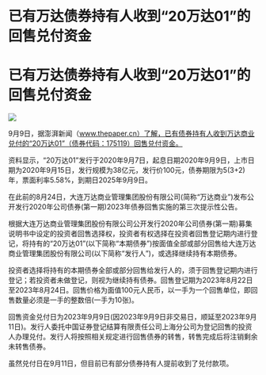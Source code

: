 # 已有万达债券持有人收到“20万达01”的回售兑付资金

# 已有万达债券持有人收到“20万达01”的回售兑付资金

![](https://inews.gtimg.com/om_bt/OM0SEjlr1_NRFwQOf0RVMp8pv7WyHGVEIVmwK2w3zVWFsAA/1000)

9月9日，据澎湃新闻（www.thepaper.cn）了解，已有债券持有人收到万达商业兑付的“20万达01”（债券代码：175119）回售兑付资金。

资料显示，“20万达01”发行于2020年9月7日，起息日期2020年9月9日，上市日期为2020年9月15日，发行规模为38亿元，发行价100元，债券期限为5(3+2)年，票面利率5.58%，到期日2025年9月9日。

在此前的8月24日，大连万达商业管理集团股份有限公司(简称“万达商业”)发布公开发行2020年公司债券(第一期)2023年债券回售实施的第三次提示性公告。

根据大连万达商业管理集团股份有限公司公开发行2020年公司债券(第一期)募集说明书中设定的投资者回售选择权，投资者有权选择在投资者回售登记期内进行登记，将持有的“20万达01”(以下简称“本期债券”)按面值全部或部分回售给大连万达商业管理集团股份有限公司(以下简称“发行人”)，或选择继续持有本期债券。

投资者选择将持有的本期债券全部或部分回售给发行人的，须于回售登记期内进行登记；若投资者未做登记，则视为继续持有债券。回售登记期为2023年8月22日至2023年8月24日。回售价格为面值100元人民币，以一手为一个回售单位，即回售数量必须是一手的整数倍(一手为10张)。

回售资金兑付日为2023年9月9日(因2023年9月9日非交易日，顺延至2023年9月11日)。发行人委托中国证券登记结算有限责任公司上海分公司为登记回售的投资人办理兑付。发行人将按照相关规定进行回售债券的转售，转售完成后将注销剩余未转售债券。

虽然兑付日在9月11日，但目前已有部分债券持有人提前收到了兑付款项。


